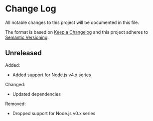 # Change Log

All notable changes to this project will be documented in this file.

The format is based on [Keep a Changelog](http://keepachangelog.com/)
and this project adheres to [Semantic Versioning](http://semver.org/).


## Unreleased

Added:

* Added support for Node.js v4.x series

Changed:

* Updated dependencies

Removed:

* Dropped support for Node.js v0.x series
